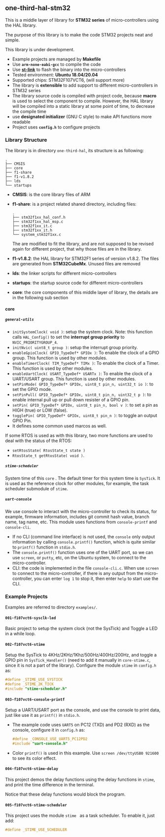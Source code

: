 ## one-third-hal-stm32

This is a middle layer of library for **STM32 series** of micro-controllers using the HAL library.

The purpose of this library is to make the code STM32 projects neat and simple.

This library is under development.

* Example projects are managed by **Makefile**
* Use **`arm-none-eabi-gcc`** to compile the code
* Use [**st-link**](https://github.com/stlink-org/stlink) to flash the binary into the micro-controllers
* Tested environment: **Ubuntu 18.04/20.04**
* Supported chips: STM32F107VCT6, (will support more)
* The library is **extensible** to add support to different micro-controllers in STM32 series
* The library source code is compiled with project code, because **macro** is used to select the component to compile. However, the HAL library will be compiled into a static library at some point of time, to decrease the compile time
* use **designated initializer** (GNU C style)  to make API functions more readable
* Project uses **`config.h`** to configure projects

### Library Structure

The library is in directory `one-third-hal`, its structure is as following:

```text
.
├── CMSIS
├── core
├── f1-share
├── f1-v1.8.2
├── lds
└── startups
```

* **CMSIS**: is the core library files of ARM

* **f1-share**: is a project related shared directory, including files:

  ```text
  .
  ├── stm32f1xx_hal_conf.h
  ├── stm32f1xx_hal_msp.c
  ├── stm32f1xx_it.c
  ├── stm32f1xx_it.h
  └── system_stm32f1xx.c
  ```

  The are modified to fit the library, and are not supposed to be revised again for different project, that why those files are in the library.

* **f1-v1.8.2**: the HAL library for STM32F1 series of version v1.8.2. The files are generated from **STM32CubeMx**. Unused files are removed

* **lds**: the linker scripts for different micro-controllers

* **startups**: the startup source code for different micro-controllers

* **core**: the core components of this middle layer of library, the details are in the following sub section

#### core

##### `general-utils`

* `initSystemClock( void )`: setup the system clock. Note: this function calls `HAL_Config()` to set the **interrupt group priority** to `NVIC_PRIORITYGROUP_4`.
* `initNvic( uint8_t group )`: setup the interrupt group priority.
* `enableGpioClock( GPIO_TypeDef* GPIOx )`: To enable the clock of a GPIO group. This function is used by other modules.
* `enableTimerClock( TIM_TypeDef* TIMx )`: To enable the clock of a Timer. This function is used by other modules.
* `enableUartClock( USART_TypeDef* USARTx )`: To enable the clock of a UART/USART group. This function is used by other modules.
* `setPinMode( GPIO_TypeDef* GPIOx, uint8_t pin_n, uint32_t io )`: to set the GPIO mode.
* `setPinPull( GPIO_TypeDef* GPIOx, uint8_t pin_n, uint32_t p )`: to enable internal pull up or pull down resister of a GPIO pin. 
* `setPin( GPIO_TypeDef* GPIOx, uint8_t pin_n, bool v )`: to set a pin as HIGH (true) or LOW (false).
* `togglePin( GPIO_TypeDef* GPIOx, uint8_t pin_n )`: to toggle an output GPIO Pin.
* It defines some common used marcos as well.

If some RTOS is used as with this library, two more functions are used to deal with the status of the RTOS:

* `setRtosState( RtosState_t state )`
* `RtosState_t getRtosState( void )`.

##### `stime-scheduler`

System time of this `core` . The default timer for this system time is `SysTick`. It is used as the reference clock for other modules, for example, the task scheduler submodule of `stime`.

##### `uart-console`

We use console to interact with the micro-controller to check its status, for example, firmware information, includes git commit hash value, branch name, tag name, etc. This module uses functions from `console-printf` and `console-cli`.

* If no CLI (command line interface) is not used, the `console` only output information by calling `console.printf()` function, which is quite similar to `printf()` function in `stdio.h`.
* The `console.printf()` function uses one of the UART port, so we can use `screen`, or `putty`, etc, on the Ubuntu system, to connect to the micro-controller.
* CLI: the code is implemented in the file `console-cli.c`. When use `screen` to connect to the micro-controller, if there is any output from the micro-controller, you can enter `log 1` to stop it, then enter `help` to start use the CLI.

### Example Projects

Examples are referred to directory `examples/`.

#### `001-f107vct6-sysclk-led`

Basic project to setup the system clock (not the SysTick) and Toggle a LED in a while loop.

#### `002-f107vct6-stime`

Setup the SysTick to 4KHz/2KHz/1Khz/500Hz/400Hz/200Hz, and toggle a GPIO pin in `SysTick_Handler()` (need to add it manually in `core-stime.c`, since it is not a part of the library). Configure the module `stime` in `config.h` as:

```c
#define _STIME_USE_SYSTICK
#define _STIME_2K_TICK
#include "stime-scheduler.h"
```

#### `003-f107vct6-console-printf`

Setup a UART/USART port as the console, and use the console to print data, just like use it as `printf()` in `stdio.h`.

* The example code uses `UART5` on PC12 (TXD) and PD2 (RXD) as the console, configure it in `config.h` as:

  ```c
  #define _CONSOLE_USE_UART5_PC12PD2
  #include "uart-console.h"
  ```

* Color `printf()` is used in this example. Use `screen /dev/ttyUSB0 921600` to see its color effect.

#### `004-f107vct6-stime-delay`

This project demos the delay functions using the delay functions in `stime`, and print the time difference in the terminal.

Notice that these delay functions would block the program.

#### `005-f107vct6-stime-scheduler`

This project uses the module `stime ` as a task scheduler. To enable it, just add:

```c
#define _STIME_USE_SCHEDULER
```

